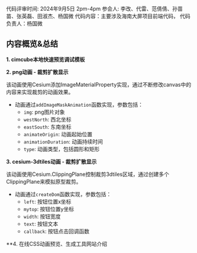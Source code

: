 


代码评审时间:  2024年9月5日 2pm-4pm
参会人: 李改、代雷、范倩倩、孙苗苗、张英磊、田淑杰、杨国微
代码内容：主要涉及海南大屏项目前端代码，
代码负责人：杨国微

## 内容概览&总结

**1. cimcube本地快速预览调试模板**

**2. png动画 - 裁剪扩散显示**

该动画使用Cesium添加ImageMaterialProperty实现，通过不断修改canvas中的内容来实现裁剪的动画效果。
* 动画通过`addImageMaskAnimation`函数实现，参数包括：
    * `img`: png图片对象
    * `westNorth`: 西北坐标
    * `eastSouth`: 东南坐标
    * `animateOrigin`: 动画起始位置
    * `animationDuration`: 动画持续时间
    * `type`: 动画类型，包括圆形和矩形

**3. cesium-3dtiles动画 - 裁剪扩散显示**

该动画使用Cesium.ClippingPlane控制裁剪3dtiles区域，通过创建多个ClippingPlane来模拟原型裁剪。
* 动画通过`createDom`函数实现，参数包括：
    * `left`: 按钮位置x坐标
    * `mytop`: 按钮位置y坐标
    * `width`: 按钮宽度
    * `text`: 按钮文本
    * `callback`: 按钮点击回调函数

**4. 在线CSS动画预览、生成工具网站介绍

